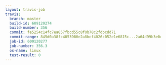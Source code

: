 ```yaml
---
layout: travis-job
travis:
  branch: master
  build-id: 609120274
  build-number: 356
  commit: fe5254c14fc7ea857fbcd55c8f0b78c2fdbcdd71
  commit-range: 845d0a38fc4053980e2a8bcf4026c052e1e6815c...2a64d99b3e0c5c5e9bdcdc90e022a053218823f5
  job-id: 609120277
  job-number: 356.3
  os-name: linux
  test-result: 0
---
```

